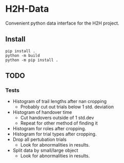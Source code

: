 # H2H-Data  

Convenient python data interface for the H2H project.  

## Install  
```
pip install .
python -m build
python -m pip install .
```

## TODO  
### Tests  
- Histogram of trail lengths after nan cropping  
  - Probably cut out trials below 1 std. deviation  
- Histogram of handover time  
	- Cut handovers outside of 1 std.dev  
	- Repeat for other method of finding it  
- Histogram for roles after cropping.  
- Histogram for trial types after cropping.  
- Drop all pertubation trials  
	- Look for abnormalities in results.  
- Split data by small/large object  
	- Look for abnormalities in results.

